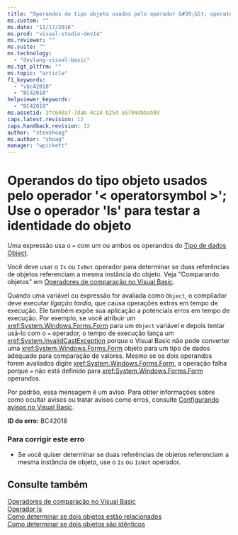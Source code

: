```yaml
---
title: "Operandos do tipo objeto usados pelo operador &#39;&lt; operatorsymbol &gt;&#39;; Use o operador &#39;Is&#39; para testar a identidade do objeto | Microsoft Docs"
ms.custom: ""
ms.date: "11/17/2016"
ms.prod: "visual-studio-dev14"
ms.reviewer: ""
ms.suite: ""
ms.technology: 
  - "devlang-visual-basic"
ms.tgt_pltfrm: ""
ms.topic: "article"
f1_keywords: 
  - "vbc42018"
  - "BC42018"
helpviewer_keywords: 
  - "BC42018"
ms.assetid: 3fc640a7-7dab-4c14-b25d-a5794dbba59d
caps.latest.revision: 12
caps.handback.revision: 12
author: "stevehoag"
ms.author: "shoag"
manager: "wpickett"
---
```

# Operandos do tipo objeto usados pelo operador &#39;&lt; operatorsymbol &gt;&#39;; Use o operador &#39;Is&#39; para testar a identidade do objeto
Uma expressão usa o `=` com um ou ambos os operandos do [Tipo de dados Object](../../visual-basic/language-reference/data-types/object-data-type.md).  
  
 Você deve usar o `Is` ou `IsNot` operador para determinar se duas referências de objetos referenciam a mesma instância do objeto. Veja "Comparando objetos" em [Operadores de comparação no Visual Basic](../../visual-basic/programming-guide/language-features/operators-and-expressions/comparison-operators.md).  
  
 Quando uma variável ou expressão for avaliada como `Object`, o compilador deve executar *ligação tardia*, que causa operações extras em tempo de execução. Ele também expõe sua aplicação a potenciais erros em tempo de execução. Por exemplo, se você atribuir um <xref:System.Windows.Forms.Form> para um `Object` variável e depois tentar usá\-lo com o `=` operador, o tempo de execução lança um <xref:System.InvalidCastException> porque o Visual Basic não pode converter uma <xref:System.Windows.Forms.Form> objeto para um tipo de dados adequado para comparação de valores. Mesmo se os dois operandos forem avaliados digite <xref:System.Windows.Forms.Form>, a operação falha porque `=` não está definido para <xref:System.Windows.Forms.Form> operandos.  
  
 Por padrão, essa mensagem é um aviso. Para obter informações sobre como ocultar avisos ou tratar avisos como erros, consulte [Configurando avisos no Visual Basic](/visual-studio/ide/configuring-warnings-in-visual-basic).  
  
 **ID do erro:** BC42018  
  
### Para corrigir este erro  
  
-   Se você quiser determinar se duas referências de objetos referenciam a mesma instância de objeto, use o `Is` ou `IsNot` operador.  
  
## Consulte também  
 [Operadores de comparação no Visual Basic](../../visual-basic/programming-guide/language-features/operators-and-expressions/comparison-operators.md)   
 [Operador Is](../../visual-basic/language-reference/operators/is-operator.md)   
 [Como determinar se dois objetos estão relacionados](../../visual-basic/programming-guide/language-features/variables/how-to-determine-whether-two-objects-are-related.md)   
 [Como determinar se dois objetos são idênticos](../../visual-basic/programming-guide/language-features/variables/how-to-determine-whether-two-objects-are-identical.md)